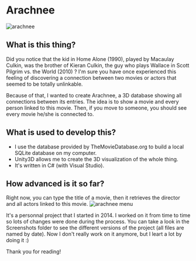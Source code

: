 Arachnee
========

![arachnee](https://github.com/SuperValou/Arachnee/blob/master/Screenshots/2016-01-03.JPG?raw=true)
## What is this thing?
Did you notice that the kid in Home Alone (1990), played by Macaulay Culkin, was the brother of Kieran Culkin, the guy who plays Wallace in Scott Pilgrim vs. the World (2010) ? I'm sure you have once experienced this feeling of discovering a connection between two movies or actors that seemed to be totally unlinkable.

Because of that, I wanted to create Arachnee, a 3D database showing all connections between its entries. The idea is to show a movie and every person linked to this movie. Then, if you move to someone, you should see every movie he/she is connected to.

## What is used to develop this?
- I use the database provided by TheMovieDatabase.org to build a local SQLite database on my computer.
- Unity3D allows me to create the 3D visualization of the whole thing.
- It's written in C# (with Visual Studio).

## How advanced is it so far?
Right now, you can type the title of a movie, then it retrieves the director and all actors linked to this movie. 
![arachnee menu](https://github.com/SuperValou/Arachnee/blob/master/Screenshots/2016-04-30.JPG?raw=true)

It's a personnal project that I started in 2014. I worked on it from time to time so lots of changes were done during the process. You can take a look in the Screenshots folder to see the different versions of the project (all files are named by date). Now I don't really work on it anymore, but I leart a lot by doing it :)

Thank you for reading!
